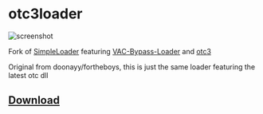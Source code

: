 # otc3loader

![screenshot](https://raw.githubusercontent.com/doonayy/fortheboys/main/miscs/loader.png?token=AMGBK7FPKL6U4GSJ2E4MQRS7ZZSUS)

Fork of [SimpleLoader](https://github.com/WilsonPublic/SimpleLoader) featuring [VAC-Bypass-Loader](https://github.com/danielkrupinski/VAC-Bypass-Loader) and [otc3](https://mega.nz/file/D8hkVZyR#d_1ft-6_Z1RD0JRH3t-ZIr4auNwG_sP-H-7p7jjR5V8)

Original from doonayy/fortheboys, this is just the same loader featuring the latest otc dll

## [Download](https://github.com/acey1337/otc3updated/releases/download/csgo-otc/SimpleLoader.exe)
